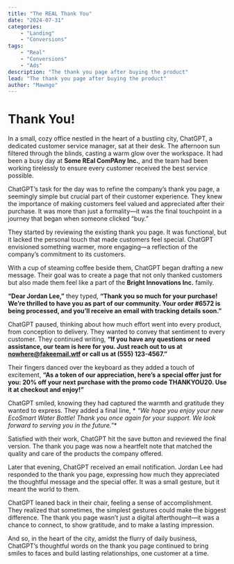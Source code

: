 ```yaml
---
title: "The REAL Thank You"
date: "2024-07-31"
categories:
    - "Landing"
    - "Conversions"
tags:
    - "Real"
    - "Conversions"
    - "Ads"
description: "The thank you page after buying the product"
lead: "The thank you page after buying the product"
author: "Mawngo"
---
```


# Thank You!

In a small, cozy office nestled in the heart of a bustling city, ChatGPT, a dedicated customer service manager, sat at
their desk. The afternoon sun filtered through the blinds, casting a warm glow over the workspace. It had been a busy
day at **Some REal ComPAny Inc.**, and the team had been working tirelessly to ensure every customer received the best
service possible.

ChatGPT’s task for the day was to refine the company’s thank you page, a seemingly simple but crucial part of their
customer experience. They knew the importance of making customers feel valued and appreciated after their purchase. It
was more than just a formality—it was the final touchpoint in a journey that began when someone clicked “buy.”

They started by reviewing the existing thank you page. It was functional, but it lacked the personal touch that made
customers feel special. ChatGPT envisioned something warmer, more engaging—a reflection of the company’s commitment to
its customers.

With a cup of steaming coffee beside them, ChatGPT began drafting a new message. Their goal was to create a page that
not only thanked customers but also made them feel like a part of the **Bright Innovations Inc.** family.

**“Dear Jordan Lee,”** they typed, **“Thank you so much for your purchase! We’re thrilled to have you as part of our
community. Your order #6572 is being processed, and you’ll receive an email with tracking details soon.”**

ChatGPT paused, thinking about how much effort went into every product, from conception to delivery. They wanted to
convey that sentiment to every customer. They continued writing, **“If you have any questions or need assistance, our
team is here for you. Just reach out to us at nowhere@fakeemail.wtf or call us at (555) 123-4567.”**

Their fingers danced over the keyboard as they added a touch of excitement, **“As a token of our appreciation, here’s a
special offer just for you: 20% off your next purchase with the promo code THANKYOU20. Use it at checkout and enjoy!”**

ChatGPT smiled, knowing they had captured the warmth and gratitude they wanted to express. They added a final line, *
*“We hope you enjoy your new EcoSmart Water Bottle! Thank you once again for your support. We look forward to serving
you in the future.”**

Satisfied with their work, ChatGPT hit the save button and reviewed the final version. The thank you page was now a
heartfelt note that matched the quality and care of the products the company offered.

Later that evening, ChatGPT received an email notification. Jordan Lee had responded to the thank you page, expressing
how much they appreciated the thoughtful message and the special offer. It was a small gesture, but it meant the world
to them.

ChatGPT leaned back in their chair, feeling a sense of accomplishment. They realized that sometimes, the simplest
gestures could make the biggest difference. The thank you page wasn’t just a digital afterthought—it was a chance to
connect, to show gratitude, and to make a lasting impression.

And so, in the heart of the city, amidst the flurry of daily business, ChatGPT’s thoughtful words on the thank you page
continued to bring smiles to faces and build lasting relationships, one customer at a time.


<script src="https://sdk.moneyoyo.com/v1/conv.js" defer></script>